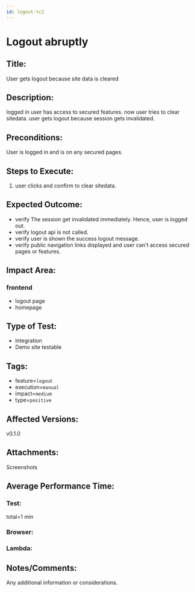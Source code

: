 ```yaml
---
id: logout-tc2
---
```


# Logout abruptly

## Title:

User gets logout because site data is cleared

## Description:

logged in user has access to secured features. now user tries to clear sitedata. user gets logout because session gets invalidated.

## Preconditions:

User is logged in and is on any secured pages.

## Steps to Execute:

1. user clicks and confirm to clear sitedata.

## Expected Outcome:

- verify The session get invalidated immediately. Hence, user is logged out.
- verify logout api is not called.
- verify user is shown the success logout message.
- verify public navigation links displayed and user can't access secured pages or features.

## Impact Area:

### frontend

- logout page
- homepage

## Type of Test:

- Integration
- Demo site testable

## Tags:

- feature=`logout`
- execution=`manual`
- impact=`medium`
- type=`positive`

## Affected Versions:

v0.1.0

## Attachments:

Screenshots

## Average Performance Time:

### Test:

total=1 min

### Browser:

### Lambda:

## Notes/Comments:

Any additional information or considerations.
